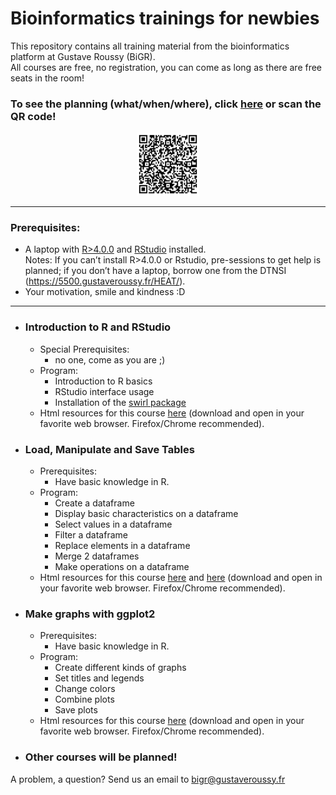 # Bioinformatics trainings for newbies
This repository contains all training material from the bioinformatics platform at Gustave Roussy (BiGR).  
All courses are free, no registration, you can come as long as there are free seats in the room!

### To see the planning (what/when/where), click [here](https://gustaveroussyfr.sharepoint.com/:l:/s/Plateformedebioinformatique-Formationsinternes/FA02Wok_gEVKn_WrC000wOUBkXVcZUHym7GgyN7-pvFzbA?e=fhDNn7) or scan the QR code!
<p align="center"><img src="qr-code.png" alt="QR code" style="width:20%; height:20%;"><p/>

_________________________________

### Prerequisites:
  - A laptop with [R>4.0.0](https://cran.r-project.org/) and [RStudio](https://posit.co/download/rstudio-desktop/) installed.  
  Notes: If you can’t install R>4.0.0 or Rstudio, pre-sessions to get help is planned; if you don’t have a laptop, borrow one from the DTNSI (https://5500.gustaveroussy.fr/HEAT/).  
 - Your motivation, smile and kindness :D  

_________________________________

- ### Introduction to R and RStudio
  - Special Prerequisites:
    - no one, come as you are ;)
  - Program:
    - Introduction to R basics
    - RStudio interface usage
    - Installation of the [swirl package](https://swirlstats.com/)
  - Html resources for this course [here](https://github.com/gustaveroussy/training_bigr/blob/main/Introduction_R_RStudio/For_Students/GR_IntroR_RStudio.html) (download and open in your favorite web browser. Firefox/Chrome recommended).

- ### Load, Manipulate and Save Tables
  - Prerequisites:
    - Have basic knowledge in R.
  - Program:
    - Create a dataframe
    - Display basic characteristics on a dataframe
    - Select values in a dataframe
    - Filter a dataframe
    - Replace elements in a dataframe
    - Merge 2 dataframes
    - Make operations on a dataframe
  - Html resources for this course [here]([https://github.com/gustaveroussy/training_bigr/blob/main/Introduction_R_RStudio/For_Students/GR_IntroR_RStudio.html](https://github.com/gustaveroussy/training_bigr/blob/main/Load_and_save_tables/For_Students/Load_and_save_tables_in_R.html)) and [here](https://github.com/gustaveroussy/training_bigr/blob/main/Tables_manipulation/For_Students/Tables_manipulation.html) (download and open in your favorite web browser. Firefox/Chrome recommended).

- ### Make graphs with ggplot2
  - Prerequisites:
    - Have basic knowledge in R.
  - Program:
    - Create different kinds of graphs
    - Set titles and legends
    - Change colors
    - Combine plots
    - Save plots
  - Html resources for this course [here](https://github.com/gustaveroussy/training_bigr/blob/main/Make_graphs_under_R_with_ggplot2/For_Students/Make_graphs_under_R_with_ggplot2.html) (download and open in your favorite web browser. Firefox/Chrome recommended).

- ### Other courses will be planned!

A problem, a question? Send us an email to bigr@gustaveroussy.fr
